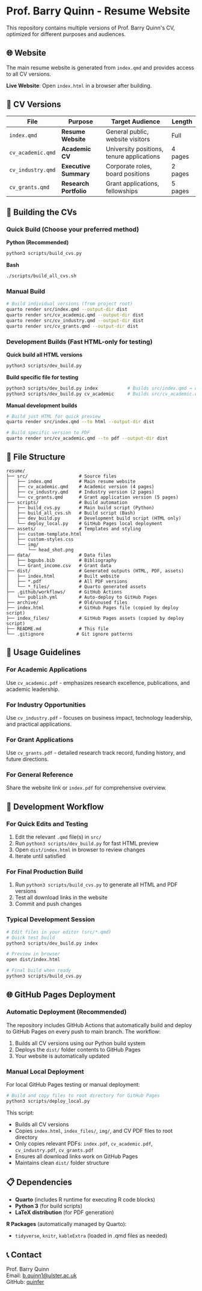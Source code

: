 # Prof. Barry Quinn - Resume Website

This repository contains multiple versions of Prof. Barry Quinn's CV, optimized for different purposes and audiences.

## 🌐 Website
The main resume website is generated from `index.qmd` and provides access to all CV versions.

**Live Website**: Open `index.html` in a browser after building.

## 📄 CV Versions

| File | Purpose | Target Audience | Length |
|------|---------|----------------|---------|
| `index.qmd` | **Resume Website** | General public, website visitors | Full |
| `cv_academic.qmd` | **Academic CV** | University positions, tenure applications | 4 pages |
| `cv_industry.qmd` | **Executive Summary** | Corporate roles, board positions | 2 pages |
| `cv_grants.qmd` | **Research Portfolio** | Grant applications, fellowships | 5 pages |

## 🔧 Building the CVs

### Quick Build (Choose your preferred method)

**Python (Recommended)**
```bash
python3 scripts/build_cvs.py
```

**Bash**
```bash
./scripts/build_all_cvs.sh
```

### Manual Build
```bash
# Build individual versions (from project root)
quarto render src/index.qmd --output-dir dist
quarto render src/cv_academic.qmd --output-dir dist
quarto render src/cv_industry.qmd --output-dir dist
quarto render src/cv_grants.qmd --output-dir dist
```

### Development Builds (Fast HTML-only for testing)

**Quick build all HTML versions**
```bash
python3 scripts/dev_build.py
```

**Build specific file for testing**
```bash
python3 scripts/dev_build.py index           # Builds src/index.qmd → dist/index.html
python3 scripts/dev_build.py cv_academic     # Builds src/cv_academic.qmd → dist/cv_academic.html
```

**Manual development builds**
```bash
# Build just HTML for quick preview
quarto render src/index.qmd --to html --output-dir dist

# Build specific version to PDF
quarto render src/cv_academic.qmd --to pdf --output-dir dist
```

## 📁 File Structure

```
resume/
├── src/                   # Source files
│   ├── index.qmd          # Main resume website
│   ├── cv_academic.qmd    # Academic version (4 pages)
│   ├── cv_industry.qmd    # Industry version (2 pages)
│   └── cv_grants.qmd      # Grant application version (5 pages)
├── scripts/               # Build automation
│   ├── build_cvs.py       # Main build script (Python)
│   ├── build_all_cvs.sh   # Build script (Bash)
│   ├── dev_build.py       # Development build script (HTML only)
│   └── deploy_local.py    # GitHub Pages local deployment
├── assets/                # Templates and styling
│   ├── custom-template.html
│   ├── custom-styles.css
│   └── img/
│       └── head_shot.png
├── data/                  # Data files
│   ├── bqpubs.bib         # Bibliography
│   └── Grant_income.csv   # Grant data
├── dist/                  # Generated outputs (HTML, PDF, assets)
│   ├── index.html         # Built website
│   ├── *.pdf              # All PDF versions
│   └── *_files/           # Quarto generated assets
├── .github/workflows/     # GitHub Actions
│   └── publish.yml        # Auto-deploy to GitHub Pages
├── archive/               # Old/unused files
├── index.html             # GitHub Pages file (copied by deploy script)
├── index_files/           # GitHub Pages assets (copied by deploy script)
├── README.md              # This file
└── .gitignore            # Git ignore patterns
```

## 🎯 Usage Guidelines

### For Academic Applications
Use `cv_academic.pdf` - emphasizes research excellence, publications, and academic leadership.

### For Industry Opportunities  
Use `cv_industry.pdf` - focuses on business impact, technology leadership, and practical applications.

### For Grant Applications
Use `cv_grants.pdf` - detailed research track record, funding history, and future directions.

### For General Reference
Share the website link or `index.pdf` for comprehensive overview.

## 🔄 Development Workflow

### For Quick Edits and Testing
1. Edit the relevant `.qmd` file(s) in `src/`
2. Run `python3 scripts/dev_build.py` for fast HTML preview
3. Open `dist/index.html` in browser to review changes
4. Iterate until satisfied

### For Final Production Build
1. Run `python3 scripts/build_cvs.py` to generate all HTML and PDF versions
2. Test all download links in the website
3. Commit and push changes

### Typical Development Session
```bash
# Edit files in your editor (src/*.qmd)
# Quick test build
python3 scripts/dev_build.py index

# Preview in browser
open dist/index.html

# Final build when ready
python3 scripts/build_cvs.py
```

## 🌐 GitHub Pages Deployment

### Automatic Deployment (Recommended)
The repository includes GitHub Actions that automatically build and deploy to GitHub Pages on every push to main branch. The workflow:
1. Builds all CV versions using our Python build system
2. Deploys the `dist/` folder contents to GitHub Pages
3. Your website is automatically updated

### Manual Local Deployment
For local GitHub Pages testing or manual deployment:

```bash
# Build and copy files to root directory for GitHub Pages
python3 scripts/deploy_local.py
```

This script:
- Builds all CV versions
- Copies `index.html`, `index_files/`, `img/`, and CV PDF files to root directory
- Only copies relevant PDFs: `index.pdf`, `cv_academic.pdf`, `cv_industry.pdf`, `cv_grants.pdf`
- Ensures all download links work on GitHub Pages
- Maintains clean `dist/` folder structure

## 📋 Dependencies

- **Quarto** (includes R runtime for executing R code blocks)
- **Python 3** (for build scripts)
- **LaTeX distribution** (for PDF generation)

**R Packages** (automatically managed by Quarto):
- `tidyverse`, `knitr`, `kableExtra` (loaded in .qmd files as needed)

## 📞 Contact

Prof. Barry Quinn  
Email: b.quinn1@ulster.ac.uk  
GitHub: [quinfer](https://github.com/quinfer)
